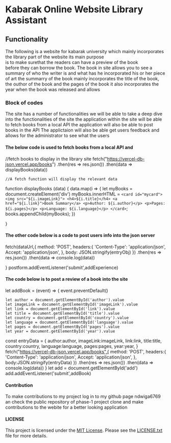 # Kabarak Online Website Library Assistant
## Functionality
The following is a website for kabarak university which mainly
 incorporates the library part of the website its main purpose  
is to make surethat the readers can have a preview of the book  
before they can borrow the book. The book in site allows you to 
see a summary of who the writer is and what has he incorporated
his or her piece of art the summarry of the book mainly incorporates 
the title of the book, the outhor of the book and the pages of the 
book it also incorporates the year when the book was released and allows
### Block of codes
The site has a number of functionalities we will be able
 to take a deep dive into the functionalities of the site
 the application within the site will be able to fetch books 
 from a local API
 the application will also be able to post books in the API
The applictaion will also be able get users feedback and allows
 for the administrator to see what the users


#### The below code is used to fetch books from a local API and
//fetch books to display in the library site
    fetch("https://vercel-db-json.vercel.app/books")
    .then(res => res.json())
    .then(data => displayBooks(data))

    //A fetch function will display the relevant data
function displayBooks (data) {
    data.map(i => {
        let myBooks = document.createElement('div')
        myBooks.innerHTML = `
        <card id="mycard">
            <img src="${i.imageLink}">
            <h4>${i.title}</h4>
            <a href="${i.link}">Book Summary</a>
            <p>Author: ${i.author}</p>
            <p>Pages: ${i.pages}</p>
            <p>Language: ${i.language}</p>
        </card>
        `;
        books.appendChild(myBooks);
})

}
#### The other code below is a code to post users info into the json server
 fetch(dataUrl,{
        method: 'POST',
        headers:{
            'Content-Type': 'application/json',
            Accept: 'application/json',
        }, 
        body: JSON.stringify(entryObj)
    })
.then(res => res.json())
.then(data => console.log(data))

}
postform.addEventListener('submit',addExperience)
#### The code below is to post a review of a book into the site
let addBook = (event) => {
    event.preventDefault()

    let author = document.getElementById('author').value
    let imageLink = document.getElementById('imageLink').value
    let link = document.getElementById('link').value
    let title = document.getElementById('title').value
    let country = document.getElementById('country').value
    let language = document.getElementById('language').value
    let pages = document.getElementById('pages').value
    let year = document.getElementById('year').value

const entryData = {
    author:author,
    imageLink:imageLink,
    link:link,
    title:title,
    country:country,
    language:language,
    pages:pages,
    year:year,
}
fetch("https://vercel-db-json.vercel.app/books",{
    method: 'POST',
    headers:{
        'Content-Type': 'application/json',
        Accept: 'application/json',
    },
    body:JSON.stringify(entryData)
})
.then(res => res.json())
.then(data => console.log(data))
}
let add = document.getElementById('add')
add.addEventListener('submit',addBook)
#### Contribution
To make contributions to my project log in to my github page ndwiga6769
an check the public repository of phase-1 project clone and make
contributions to the webite for a better looking application
#### LICENSE
This project is licensed under the [MIT License](LICENSE.txt). 
Please see the [LICENSE.txt](LICENSE.txt) file for more details.
